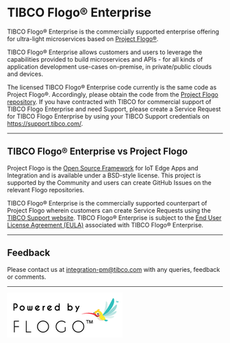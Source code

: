 # **TIBCO Flogo® Enterprise**
TIBCO Flogo® Enterprise is the commercially supported enterprise offering for ultra-light microservices based on [Project Flogo®](http://www.flogo.io/). 

TIBCO Flogo® Enterprise allows customers and users to leverage the capabilities provided to build microservices and APIs - for all kinds of application development use-cases on-premise, in private/public clouds and devices.

The licensed TIBCO Flogo® Enterprise code currently is the same code as Project Flogo®. Accordingly, please obtain the code from the [Project Flogo repository](https://github.com/tibcosoftware/flogo). If you have contracted with TIBCO for commercial support of TIBCO Flogo Enterprise and need Support, please create a Service Request for TIBCO Flogo Enterprise by using your TIBCO Support credentials on https://support.tibco.com/.

----------


## TIBCO Flogo® Enterprise vs Project Flogo ##

Project Flogo is the [Open Source Framework](https://github.com/TIBCOSoftware/flogo) for IoT Edge Apps and Integration and is available under a BSD-style license. This project is supported by the Community and users can create GitHub Issues on the relevant Flogo repositories.

TIBCO Flogo® Enterprise is the commercially supported counterpart of Project Flogo wherein customers can create Service Requests using the [TIBCO Support website](https://support.tibco.com/). TIBCO Flogo® Enterprise is subject to the [End User License Agreement (EULA)](https://github.com/TIBCOSoftware/flogo-enterprise/blob/master/LICENSE) associated with TIBCO Flogo® Enterprise.


----------
## Feedback ##

Please contact us at [integration-pm@tibco.com](mailto:integration-pm@tibco.com) with any queries, feedback or comments.


----------


![Powered by Flogo™](https://github.com/TIBCOSoftware/flogo/blob/master/branding/flogo_badge_white.png)
